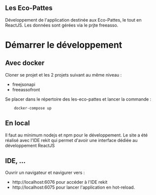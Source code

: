 Les Eco-Pattes
---

Développement de l'application destinée aux Eco-Pattes, le tout en ReactJS. Les données sont gérées via le prjte freeasso.

# Démarrer le développement

## Avec docker

Cloner se projet et les 2 projets suivant au même niveau :

* freejsonapi
* freeassofront

Se placer dans le répertoire des les-eco-pattes et lancer la commande :

```
    docker-compose up
```

## En local

Il faut au minimum nodejs et npm pour le développement. Le site a été réalisé avec l'IDE rekit qui permet d'avoir une interface dédiée au développement ReactJS

## IDE, ...

Ouvrir un navigateur et navigurer vers :

* http://localhost:6076 pour accéder à l'IDE rekit
* http://localhost:6075 pour lancer l'application en hot-reload.
